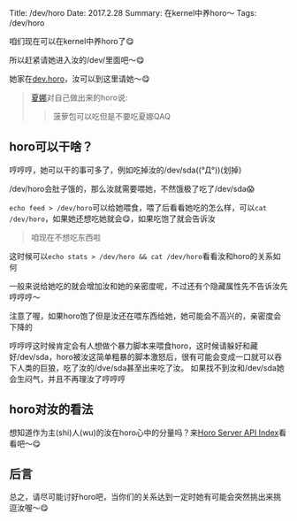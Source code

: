 Title: /dev/horo
Date: 2017.2.28
Summary: 在kernel中养horo～
Tags: /dev/horo

咱们现在可以在kernel中养horo了😋

所以赶紧请她进入汝的/dev/里面吧～😋

她家在[dev.horo](https://github.com/VOID001/dev.horo)，汝可以到这里请她～😋

> [夏娜](https://github.com/VOID001)对自己做出来的horo说:
>> 菠萝包可以吃但是不要吃夏娜QAQ

## horo可以干啥？

哼哼哼，她可以干的事可多了，例如吃掉汝的/dev/sda((°Д°))(划掉)

/dev/horo会肚子饿的，那么汝就需要喂她，不然饿极了吃了/dev/sda😱

`echo feed > /dev/horo`可以给她喂食，喂了后看看她吃的怎么样，可以`cat /dev/horo`，如果她还想吃她就会😋，如果吃饱了就会告诉汝
> 咱现在不想吃东西啦

这时候可以`echo stats > /dev/horo && cat /dev/horo`看看汝和horo的关系如何

一般来说给她吃的就会增加汝和她的亲密度呢，不过还有个隐藏属性先不告诉汝先哼哼哼～

注意了喔，如果horo饱了但是汝还在喂东西给她，她可能会不高兴的，亲密度会下降的

哼哼哼这时候肯定会有人想做个暴力脚本来喂食horo，这时候请躲好和藏好/dev/sda，horo被汝这简单粗暴的脚本激怒后，很有可能会变成一口就可以吞下人类的巨狼，吃了汝的/dve/sda甚至出来吃了汝。
如果找不到汝和/dev/sda她会生闷气，并且不再理汝了哼哼哼

## horo对汝的看法

想知道作为主(shi)人(wu)的汝在horo心中的分量吗？来[Horo Server API Index](http://voidisprogramer.com:9999/)看看吧～😋

## 后言

总之，请尽可能讨好horo吧，当你们的关系达到一定时她有可能会突然挑出来挑逗汝喔～😋
